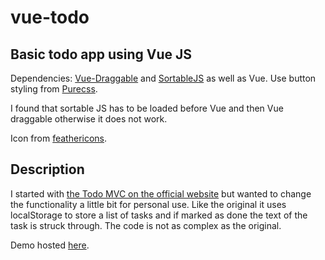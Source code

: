 # vue-todo

## Basic todo app using Vue JS

Dependencies: [Vue-Draggable](https://github.com/SortableJS/Vue.Draggable) and [SortableJS](https://github.com/RubaXa/Sortable) as well as Vue. Use button styling from [Purecss](https://purecss.io/buttons/).

I found that sortable JS has to be loaded before Vue and then Vue draggable otherwise it does not work.

Icon from [feathericons](feathericons.com).

## Description

I started with [the Todo MVC on the official website](https://vuejs.org/v2/examples/todomvc.html) but wanted to change the functionality a little bit for personal use. Like the original it uses localStorage to store a list of tasks and if marked as done the text of the task is struck through. The code is not as complex as the original.

Demo hosted [here](https://demos.hibbert.online/todo/tasks.html).


